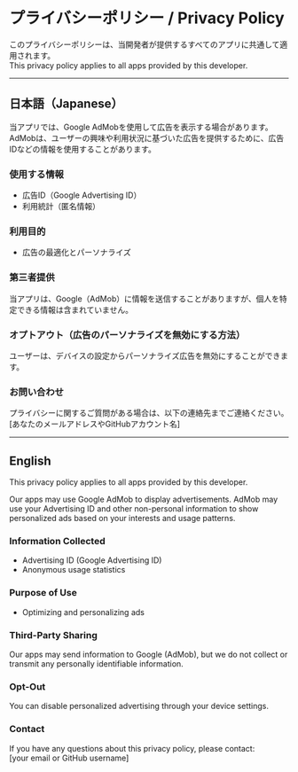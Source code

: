 # プライバシーポリシー / Privacy Policy

このプライバシーポリシーは、当開発者が提供するすべてのアプリに共通して適用されます。  
This privacy policy applies to all apps provided by this developer.

---

## 日本語（Japanese）

当アプリでは、Google AdMobを使用して広告を表示する場合があります。AdMobは、ユーザーの興味や利用状況に基づいた広告を提供するために、広告IDなどの情報を使用することがあります。

### 使用する情報
- 広告ID（Google Advertising ID）
- 利用統計（匿名情報）

### 利用目的
- 広告の最適化とパーソナライズ

### 第三者提供
当アプリは、Google（AdMob）に情報を送信することがありますが、個人を特定できる情報は含まれていません。

### オプトアウト（広告のパーソナライズを無効にする方法）
ユーザーは、デバイスの設定からパーソナライズ広告を無効にすることができます。

### お問い合わせ
プライバシーに関するご質問がある場合は、以下の連絡先までご連絡ください。  
[あなたのメールアドレスやGitHubアカウント名]

---

## English

This privacy policy applies to all apps provided by this developer.

Our apps may use Google AdMob to display advertisements. AdMob may use your Advertising ID and other non-personal information to show personalized ads based on your interests and usage patterns.

### Information Collected
- Advertising ID (Google Advertising ID)
- Anonymous usage statistics

### Purpose of Use
- Optimizing and personalizing ads

### Third-Party Sharing
Our apps may send information to Google (AdMob), but we do not collect or transmit any personally identifiable information.

### Opt-Out
You can disable personalized advertising through your device settings.

### Contact
If you have any questions about this privacy policy, please contact:  
[your email or GitHub username]
